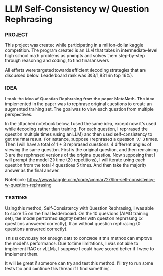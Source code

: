 # LLM Self-Consistency w/ Question Rephrasing

### PROJECT

This project was created while participating in a million-dollar kaggle competition. The program created is an LLM that takes in intermediate-level high school math problems as prompts and solves them step-by-step through reasoning and coding, to find final answers.

All efforts were targeted towards efficient decoding strategies that are discussed below. Leaderboard rank was 303/1,831 (in top 16%).

### IDEA

I took the idea of Question Rephrasing from the paper MetaMath. The idea implemented in the paper was to rephrase original questions to create an augmented training set. The goal was to view each question from multiple perspectives.

In the attached notebook below, I used the same idea, except now it's used while decoding, rather than training. For each question, I rephrased the question multiple times (using an LLM) and then used self-consistency to get the final result. For instance, suppose I rephrased a question 'X' 3 times. Then I will have a total of 1 + 3 rephrased questions. 4 different angles of viewing the same question. First is the original question, and then remaining 3 are the rephrased versions of the original question. Now supposing that I will prompt the model 20 time (20 repetitions), I will iterate using each question from the total 4 questions 5 times. And then take the majority answer as the final answer.

Notebook: https://www.kaggle.com/code/ammar727/llm-self-consistency-w-question-rephrasing

### TESTING

Using this method, Self-Consistency with Question Rephrasing, I was able to score 15 on the final leaderboard. On the 10 questions (AIMO training set), the model performed slightly better with question rephrasing (2 questions answered correctly), than without question rephrasing (0 questions answered correctly).

This is obviously not enough data to conclude if this method can improve the model's performance. Due to time limitations, I was not able to implement RAG or vLLMs, I suppose I could have scored better if I were to implement them.

It will be great if someone can try and test this method. I'll try to run some tests too and continue this thread if I find something.
